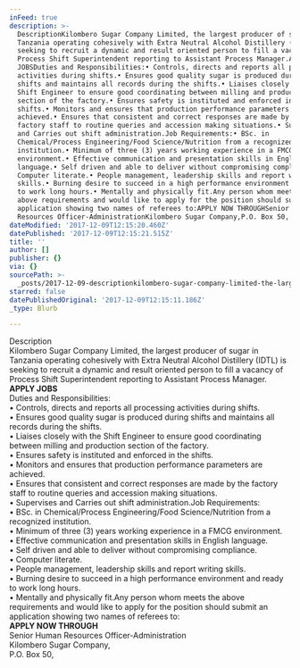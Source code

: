 ```yaml
---
inFeed: true
description: >-
  DescriptionKilombero Sugar Company Limited, the largest producer of sugar in
  Tanzania operating cohesively with Extra Neutral Alcohol Distillery (IDTL) is
  seeking to recruit a dynamic and result oriented person to fill a vacancy of
  Process Shift Superintendent reporting to Assistant Process Manager.APPLY
  JOBSDuties and Responsibilities:• Controls, directs and reports all processing
  activities during shifts.• Ensures good quality sugar is produced during
  shifts and maintains all records during the shifts.• Liaises closely with the
  Shift Engineer to ensure good coordinating between milling and production
  section of the factory.• Ensures safety is instituted and enforced in the
  shifts.• Monitors and ensures that production performance parameters are
  achieved.• Ensures that consistent and correct responses are made by the
  factory staff to routine queries and accession making situations.• Supervises
  and Carries out shift administration.Job Requirements:• BSc. in
  Chemical/Process Engineering/Food Science/Nutrition from a recognized
  institution.• Minimum of three (3) years working experience in a FMCG
  environment.• Effective communication and presentation skills in English
  language.• Self driven and able to deliver without compromising compliance.•
  Computer literate.• People management, leadership skills and report writing
  skills.• Burning desire to succeed in a high performance environment and ready
  to work long hours.• Mentally and physically fit.Any person whom meets the
  above requirements and would like to apply for the position should submit an
  application showing two names of referees to:APPLY NOW THROUGHSenior Human
  Resources Officer-AdministrationKilombero Sugar Company,P.O. Box 50,
dateModified: '2017-12-09T12:15:20.460Z'
datePublished: '2017-12-09T12:15:21.515Z'
title: ''
author: []
publisher: {}
via: {}
sourcePath: >-
  _posts/2017-12-09-descriptionkilombero-sugar-company-limited-the-largest-prod.md
starred: false
datePublishedOriginal: '2017-12-09T12:15:11.186Z'
_type: Blurb

---
```

Description  
Kilombero Sugar Company Limited, the largest producer of sugar in Tanzania operating cohesively with Extra Neutral Alcohol Distillery (IDTL) is seeking to recruit a dynamic and result oriented person to fill a vacancy of Process Shift Superintendent reporting to Assistant Process Manager.  
**APPLY JOBS**  
Duties and Responsibilities:  
• Controls, directs and reports all processing activities during shifts.  
• Ensures good quality sugar is produced during shifts and maintains all records during the shifts.  
• Liaises closely with the Shift Engineer to ensure good coordinating between milling and production section of the factory.  
• Ensures safety is instituted and enforced in the shifts.  
• Monitors and ensures that production performance parameters are achieved.  
• Ensures that consistent and correct responses are made by the factory staff to routine queries and accession making situations.  
• Supervises and Carries out shift administration.Job Requirements:  
• BSc. in Chemical/Process Engineering/Food Science/Nutrition from a recognized institution.  
• Minimum of three (3) years working experience in a FMCG environment.  
• Effective communication and presentation skills in English language.  
• Self driven and able to deliver without compromising compliance.  
• Computer literate.  
• People management, leadership skills and report writing skills.  
• Burning desire to succeed in a high performance environment and ready to work long hours.  
• Mentally and physically fit.Any person whom meets the above requirements and would like to apply for the position should submit an application showing two names of referees to:  
**APPLY NOW THROUGH**  
Senior Human Resources Officer-Administration  
Kilombero Sugar Company,  
P.O. Box 50,